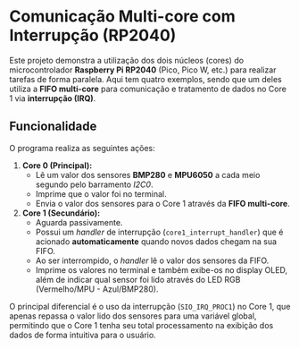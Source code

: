 # Comunicação Multi-core com Interrupção (RP2040)

Este projeto demonstra a utilização dos dois núcleos (cores) do microcontrolador **Raspberry Pi RP2040** (Pico, Pico W, etc.) para realizar tarefas de forma paralela.
Aqui tem quatro exemplos, sendo que um deles utiliza a **FIFO multi-core** para comunicação e tratamento de dados no Core 1 via **interrupção (IRQ)**.

##  Funcionalidade

O programa realiza as seguintes ações:

1.  **Core 0 (Principal):**
    * Lê um valor dos sensores **BMP280** e **MPU6050** a cada meio segundo pelo barramento _I2C0_.
    * Imprime que o valor foi no terminal.
    * Envia o valor dos sensores para o Core 1 através da **FIFO multi-core**.
2.  **Core 1 (Secundário):**
    * Aguarda passivamente.
    * Possui um *handler* de interrupção (`core1_interrupt_handler`) que é acionado **automaticamente** quando novos dados chegam na sua FIFO.
    * Ao ser interrompido, o *handler* lê o valor dos sensores da FIFO.
    * Imprime os valores no terminal e também exibe-os no display OLED, além de indicar qual sensor foi lido através do LED RGB (Vermelho/MPU - Azul/BMP280).

O principal diferencial é o uso da interrupção (`SIO_IRQ_PROC1`) no Core 1, que apenas repassa o valor lido dos sensores para uma variável global, permitindo que o Core 1 tenha seu total processamento na exibição dos dados de forma intuitiva para o usuário.